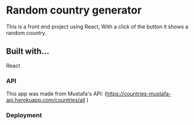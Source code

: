 # Random country generator

This is a front end project using React, With a click of the button it shows a random country.

## Built with...

React

### API

This app was made from Mustafa's API:
(https://countries-mustafa-api.herokuapp.com/countries/all )

### Deployment
